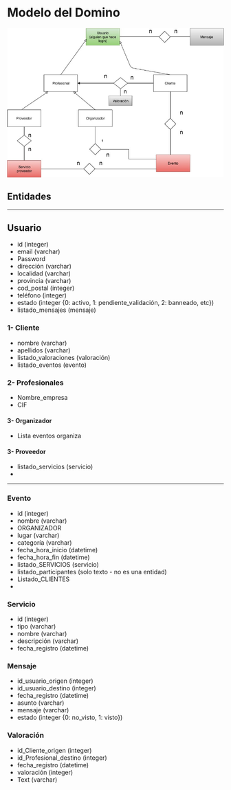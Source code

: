 # Modelo del Domino

![Modelo de dominio](https://github.com/EventSoftGroup/EventSoft/blob/master/Modelo_de_dominio_EventoSoft-v2.jpg)

## Entidades
---

## Usuario
   - id (integer)
   - email (varchar)
   - Password
   - dirección (varchar)
   - localidad (varchar)
   - provincia (varchar)
   - cod_postal (integer)
   - teléfono (integer)
   - estado (integer {0: activo, 1: pendiente_validación, 2: banneado, etc})
   - listado_mensajes (mensaje)
   
### 1- Cliente
   
   - nombre (varchar)
   - apellidos (varchar)
   - listado_valoraciones (valoración)
   - listado_eventos (evento)


### 2- Profesionales
   - Nombre_empresa
   - CIF
   


#### 3- Organizador
   - Lista eventos organiza


#### 3- Proveedor
   - listado_servicios (servicio) 
   - 


---
   
### Evento
   - id (integer)
   - nombre (varchar)
   - ORGANIZADOR
   - lugar (varchar)
   - categoría (varchar)
   - fecha_hora_inicio (datetime)
   - fecha_hora_fin (datetime)
   - listado_SERVICIOS (servicio)
   - listado_participantes (solo texto - no es una entidad)
   - Listado_CLIENTES
   - 

### Servicio
   - id (integer)
   - tipo (varchar)
   - nombre (varchar)
   - descripción (varchar)
   - fecha_registro (datetime)
      
### Mensaje 
   - id_usuario_origen (integer)
   - id_usuario_destino (integer)
   - fecha_registro (datetime)
   - asunto (varchar)
   - mensaje (varchar)
   - estado (integer {0: no_visto, 1: visto})
   
### Valoración
   - id_Cliente_origen (integer)
   - id_Profesional_destino (integer)
   - fecha_registro (datetime)
   - valoración (integer)
   - Text (varchar)
   
